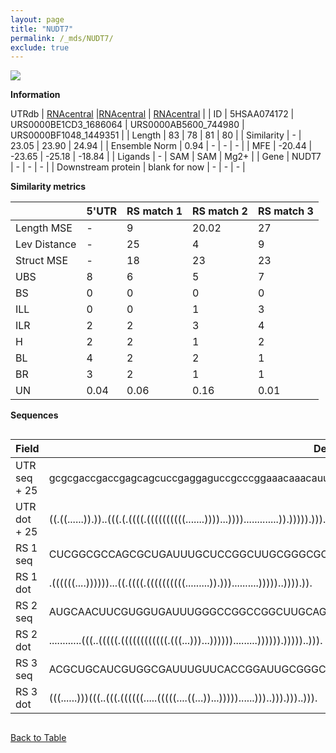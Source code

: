 ```yaml
---
layout: page
title: "NUDT7"
permalink: /_mds/NUDT7/
exclude: true
---
```




![](../../alns_9.28.22/aln_5HSAA074172_0.984.png?raw=true)


**Information**
<div style="overflow-x:auto;" markdown="block>
| | 5'UTR       | RS match 1   | RS match 2  | RS match 3 |
| ---- | ----------- | ----------- | ----------- | ----------- |
| Link | <a href="http://utrdb.ba.itb.cnr.it/getutr/5HSAA074172/1" target="_blank" rel="noopener noreferrer">UTRdb</a>   | <a href="https://rnacentral.org/rna/URS0000BE1CD3/1686064" target="_blank" rel="noopener noreferrer">RNAcentral</a>     |<a href="https://rnacentral.org/rna/URS0000AB5600/744980" target="_blank" rel="noopener noreferrer">RNAcentral</a>  | <a href="https://rnacentral.org/rna/URS0000BF1048/1449351" target="_blank" rel="noopener noreferrer">RNAcentral</a>   |
| ID | 5HSAA074172     | URS0000BE1CD3_1686064     | URS0000AB5600_744980     | URS0000BF1048_1449351     |
| Length | 83     |  78    | 81   |  80    |
| Similarity | - | 23.05 | 23.90 | 24.94 |
| Ensemble Norm | 0.94 | - | - | - |
| MFE | -20.44 | -23.65 | -25.18 | -18.84 |
| Ligands | - | SAM | SAM | Mg2+ |
| Gene | NUDT7 | - | - | - |
| Downstream protein | blank for now    |    -    | -  | - |
</div>

**Similarity metrics**

| | 5'UTR       | RS match 1   | RS match 2  | RS match 3 |
| ---- | ----------- | ----------- | ----------- | ----------- |
| Length MSE | - | 9 | 20.02 | 27 |
| Lev Distance | - | 25 | 4 | 9 |
| Struct MSE | - | 18 | 23 | 23 |
| UBS| 8 | 6 | 5 | 7 |
| BS | 0 | 0 | 0 | 0 |
| ILL | 0 | 0 | 1 | 3 |
| ILR | 2 | 2 | 3 | 4 |
| H | 2 | 2 | 1 | 2 |
| BL | 4 | 2 | 2 | 1 |
| BR | 3 | 2 | 1 | 1 |
| UN | 0.04 | 0.06 | 0.16 | 0.01 |

**Sequences**


<div style="overflow-x:auto;">

<table>
<colgroup>
<col width="30%" />
<col width="70%" />
</colgroup>
<thead>
<tr class="header">
<th>Field</th>
<th>Description</th>
</tr>
</thead>
<tbody>
<tr>
<td markdown="span">UTR seq + 25 </td>
<td markdown="span"> gcgcgaccgaccgagcagcuccgaggaguccgcccggaaacaaacauuccccagggcaATGTCACGACTTGGTCTTCCCGAGG </td>
</tr>
<tr>
<td markdown="span">UTR dot + 25  </td>
<td markdown="span"> ((.((......)).))..(((.(.((((.((((((((((.......))))...)))).............)).))))).))).
</td>
</tr>


<tr>
<td markdown="span">RS 1 seq </td>
<td markdown="span"> CUCGGCGCCAGCGCUGAUUUGCUCCGGCUUGCGGGCGCUCUACAAAUGCCGCUAAAGACAGGACGCAGACCCGGUGUC
</td>
</tr>


<tr>
<td markdown="span">RS 1 dot </td>
<td markdown="span"> .((((((....))))))...((.((((.((((((((((.........)).)))..........)))))..)))).)).
</td>
</tr>


<tr>
<td markdown="span">RS 2 seq </td>
<td markdown="span"> AUGCAACUUCGUGGUGAUUUGGGCCGGCCGGCUUGCAGCCACGUUAAACAAGUCGCUAAAAAAGGCCGGGUUGAAGAACCC
</td>
</tr>


<tr>
<td markdown="span">RS 2 dot </td>
<td markdown="span"> ............(((..(((((.((((((((((((.(((...)))...)))))).........)))))).)))))..))).
</td>
</tr>


<tr>
<td markdown="span">RS 3 seq </td>
<td markdown="span"> ACGCUGCAUCGUGGCGAUUUGUUCACCGGAUUGCGGGCCACGUUAAACAAUCCCGCUAAAGAGGUCAGGAGAAAGAGCCC
</td>
</tr>


<tr>
<td markdown="span">RS 3 dot </td>
<td markdown="span"> (((......)))(((..(((.((((((.....(((((....((...))...)))))......)))..))).)))..))).
</td>
</tr>

</tbody>
</table>


</div>


[Back to Table](../../display)
